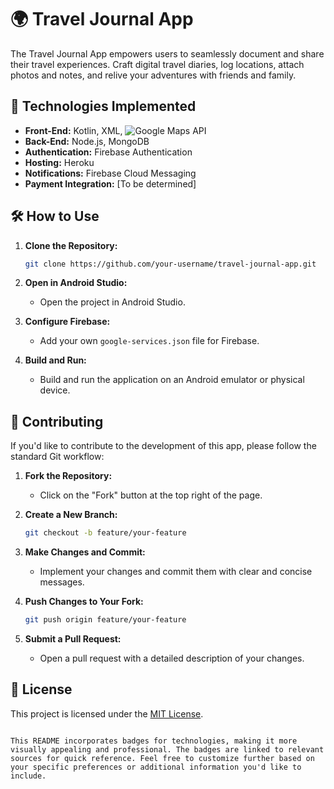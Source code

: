# 🌍 Travel Journal App

The Travel Journal App empowers users to seamlessly document and share their travel experiences. Craft digital travel diaries, log locations, attach photos and notes, and relive your adventures with friends and family.

## 🚀 Technologies Implemented

- **Front-End:** Kotlin, XML, ![Google Maps API](https://img.shields.io/badge/Google%20Maps%20API-v3-blue)
- **Back-End:** Node.js, MongoDB
- **Authentication:** Firebase Authentication
- **Hosting:** Heroku
- **Notifications:** Firebase Cloud Messaging
- **Payment Integration:** [To be determined]

## 🛠️ How to Use

1. **Clone the Repository:**
   ```bash
   git clone https://github.com/your-username/travel-journal-app.git
   ```

2. **Open in Android Studio:**
   - Open the project in Android Studio.

3. **Configure Firebase:**
   - Add your own `google-services.json` file for Firebase.

4. **Build and Run:**
   - Build and run the application on an Android emulator or physical device.

## 🤝 Contributing

If you'd like to contribute to the development of this app, please follow the standard Git workflow:

1. **Fork the Repository:**
   - Click on the "Fork" button at the top right of the page.

2. **Create a New Branch:**
   ```bash
   git checkout -b feature/your-feature
   ```

3. **Make Changes and Commit:**
   - Implement your changes and commit them with clear and concise messages.

4. **Push Changes to Your Fork:**
   ```bash
   git push origin feature/your-feature
   ```

5. **Submit a Pull Request:**
   - Open a pull request with a detailed description of your changes.

## 📄 License

This project is licensed under the [MIT License](LICENSE).
```

This README incorporates badges for technologies, making it more visually appealing and professional. The badges are linked to relevant sources for quick reference. Feel free to customize further based on your specific preferences or additional information you'd like to include.
